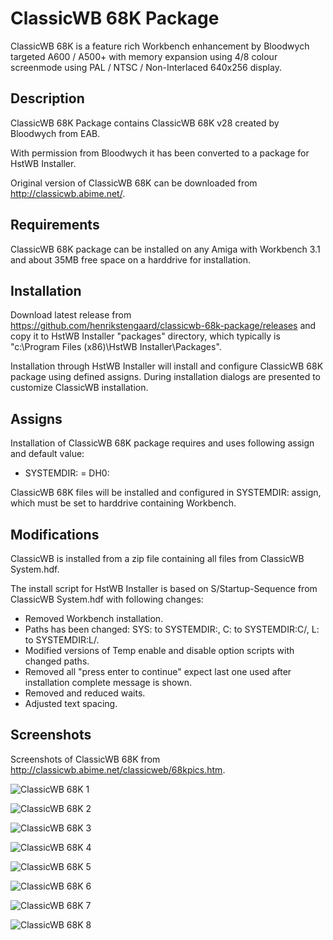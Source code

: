# ClassicWB 68K Package

ClassicWB 68K is a feature rich Workbench enhancement by Bloodwych targeted A600 / A500+ with memory expansion using 4/8 colour screenmode using PAL / NTSC / Non-Interlaced 640x256 display.

## Description

ClassicWB 68K Package contains ClassicWB 68K v28 created by Bloodwych from EAB. 

With permission from Bloodwych it has been converted to a package for HstWB Installer.

Original version of ClassicWB 68K can be downloaded from http://classicwb.abime.net/.

## Requirements

ClassicWB 68K package can be installed on any Amiga with Workbench 3.1 and about 35MB free space on a harddrive for installation.

## Installation

Download latest release from https://github.com/henrikstengaard/classicwb-68k-package/releases and copy it to HstWB Installer "packages" directory, which typically is "c:\Program Files (x86)\HstWB Installer\Packages".

Installation through HstWB Installer will install and configure ClassicWB 68K package using defined assigns.
During installation dialogs are presented to customize ClassicWB installation.

## Assigns

Installation of ClassicWB 68K package requires and uses following assign and default value:

- SYSTEMDIR: = DH0:

ClassicWB 68K files will be installed and configured in SYSTEMDIR: assign, which must be set to harddrive containing Workbench.

## Modifications

ClassicWB is installed from a zip file containing all files from ClassicWB System.hdf.

The install script for HstWB Installer is based on S/Startup-Sequence from ClassicWB System.hdf with following changes:

- Removed Workbench installation.
- Paths has been changed: SYS: to SYSTEMDIR:, C: to SYSTEMDIR:C/, L: to SYSTEMDIR:L/.
- Modified versions of Temp enable and disable option scripts with changed paths.
- Removed all "press enter to continue" expect last one used after installation complete message is shown.
- Removed and reduced waits.
- Adjusted text spacing.

## Screenshots

Screenshots of ClassicWB 68K from http://classicwb.abime.net/classicweb/68kpics.htm.

![ClassicWB 68K 1](screenshots/classicwb_68k_1.png?raw=true)

![ClassicWB 68K 2](screenshots/classicwb_68k_2.png?raw=true)

![ClassicWB 68K 3](screenshots/classicwb_68k_3.png?raw=true)

![ClassicWB 68K 4](screenshots/classicwb_68k_4.png?raw=true)

![ClassicWB 68K 5](screenshots/classicwb_68k_5.png?raw=true)

![ClassicWB 68K 6](screenshots/classicwb_68k_6.png?raw=true)

![ClassicWB 68K 7](screenshots/classicwb_68k_7.png?raw=true)

![ClassicWB 68K 8](screenshots/classicwb_68k_8.png?raw=true)